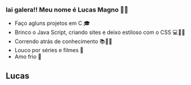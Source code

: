 ### Iai galera!! Meu nome é Lucas Magno 👨‍💻

 - Faço agluns projetos em C 🎓
 - Brinco o Java Script, criando sites e deixo estiloso com o CSS 💻🤸‍♂️
 - Correndo atrás de conhecimento 📚🏃‍♂️
 - Louco por séries e filmes 🎥
 - Amo frio 🧊
<h2> Lucas</h2>
<!--
**lucasmgn/lucasmgn** is a ✨ _special_ ✨ repository because its `README.md` (this file) appears on your GitHub profile.

Here are some ideas to get you started:

- 🔭 I’m currently working on ...
- 🌱 I’m currently learning ...
- 👯 I’m looking to collaborate on ...
- 🤔 I’m looking for help with ...
- 💬 Ask me about ...
- 📫 How to reach me: ...
- 😄 Pronouns: ...
- ⚡ Fun fact: ...
-->
